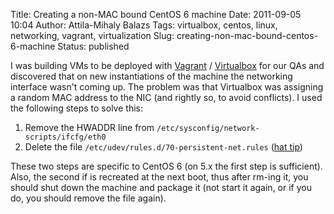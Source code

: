 Title: Creating a non-MAC bound CentOS 6 machine
Date: 2011-09-05 10:04
Author: Attila-Mihaly Balazs
Tags: virtualbox, centos, linux, networking, vagrant, virtualization
Slug: creating-non-mac-bound-centos-6-machine
Status: published

I was building VMs to be deployed with [Vagrant](http://vagrantup.com/)
/ [Virtualbox](http://www.virtualbox.org/) for our QAs and discovered
that on new instantiations of the machine the networking interface
wasn't coming up. The problem was that Virtualbox was assigning a random
MAC address to the NIC (and rightly so, to avoid conflicts). I used the
following steps to solve this:

1.  Remove the HWADDR line from
    `/etc/sysconfig/network-scripts/ifcfg/eth0`
2.  Delete the file `/etc/udev/rules.d/70-persistent-net.rules` ([hat
    tip](http://bachem.wordpress.com/2010/08/27/udev-renamed-network-interface-eth0-to-eth5/))

These two steps are specific to CentOS 6 (on 5.x the first step is
sufficient). Also, the second if is recreated at the next boot, thus
after rm-ing it, you should shut down the machine and package it (not
start it again, or if you do, you should remove the file again).
